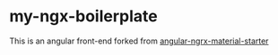 # my-ngx-boilerplate

This is an angular front-end forked from [angular-ngrx-material-starter](https://github.com/tomastrajan/angular-ngrx-material-starter)
